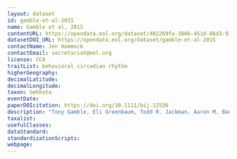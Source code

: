 ```yaml
---
layout: dataset
id: gamble-et-al-2015
name: Gamble et al, 2015
contentURL: https://opendata.eol.org/dataset/402269fa-3866-451d-86d3-913e919ee12c/resource/08e31599-fa69-4420-942b-f9e49f86cccd/download/gamble.zip
datasetDOI_URL: https://opendata.eol.org/dataset/gamble-et-al-2015
contactName: Jen Hammock
contactEmail: secretariat@eol.org
license: CC0
traitList: behavioral circadian rhythm
higherGeography:
decimalLatitude:
decimalLongitude:
taxon: Gekkota
eventDate:
paperDOIcitation: https://doi.org/10.1111/bij.12536
description: "Tony Gamble, Eli Greenbaum, Todd R. Jackman, Aaron M. Bauer, Into the light: diurnality has evolved multiple times in geckos, Biological Journal of the Linnean Society, Volume 115, Issue 4, August 2015, Pages 896,Aei910, https://doi.org/10.1111/bij.12536"
taxalist: 
usefulClasses:
dataStandard:
standardizationScripts:
webpage:
---
```


